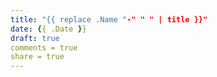 ```yaml
---
title: "{{ replace .Name "-" " " | title }}"
date: {{ .Date }}
draft: true
comments = true
share = true  
---
```


